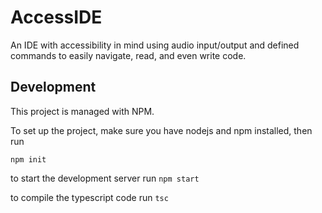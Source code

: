 # AccessIDE
An IDE with accessibility in mind using audio input/output and defined commands to easily navigate, read, and even write code.


## Development

This project is managed with NPM.

To set up the project, make sure you have nodejs and npm installed, then run

`npm init`

to start the development server run `npm start`

to compile the typescript code run `tsc`
